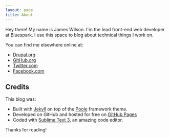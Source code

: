 ```yaml
---
layout: page
title: About
---
```


<p class="message">
  Hey there! My name is James Wilson.  I'm the lead front-end web developer
  at Bluespark. I use this space to blog about technical things I work on.
</p>

You can find me elsewhere online at:


* [Drupal.org](https://www.drupal.org/u/jwilson3)
* [GitHub.org](https://www.github.com/jameswilson)
* [Twitter.com](https://twitter.com/jwilson3)
* [Facebook.com](https://www.facebook.com/jrwilson3)

## Credits

This blog was:

* Built with [Jekyll](http://jekyllrb.com) on top of the [Poole](http://getpoole.com/) framework theme.
* Developed on GitHub and hosted for free on [GitHub Pages](https://pages.github.com)
* Coded with [Sublime Text 3](http://sublimetext.com), an amazing code editor.

Thanks for reading!
